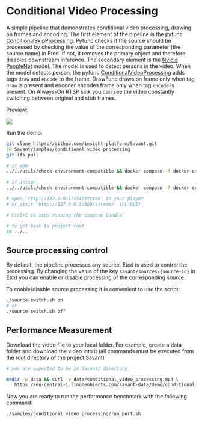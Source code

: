 # Conditional Video Processing

A simple pipeline that demonstrates conditional video processing, drawing on frames and encoding. The first element of the pipeline is the pyfunc [ConditionalSkipProcessing](conditional_video_processing.py). Pyfunc checks if the source should be processed by checking the value of the corresponding parameter (the source name) in Etcd. If not, it removes the primary object and therefore disables downstream inference. The secondary element is the [Nvidia PeopleNet](https://catalog.ngc.nvidia.com/orgs/nvidia/teams/tao/models/peoplenet) model. The model is used to detect persons in the video. When the model detects person, the pyfunc [ConditionalVideoProcessing](conditional_video_processing.py) adds tags `draw` and `encode` to the frame. DrawFunc draws on frame only when tag `draw` is present and encoder encodes frame only when tag `encode` is present. On Always-On RTSP sink you can see the video constantly switching between original and stub frames.

Preview:

![](assets/conditional-video-processing.webp)

Run the demo:

```bash
git clone https://github.com/insight-platform/Savant.git
cd Savant/samples/conditional_video_processing
git lfs pull

# if x86
../../utils/check-environment-compatible && docker compose -f docker-compose.x86.yml up

# if Jetson
../../utils/check-environment-compatible && docker compose -f docker-compose.l4t.yml up

# open 'rtsp://127.0.0.1:554/stream' in your player
# or visit 'http://127.0.0.1:888/stream/' (LL-HLS)

# Ctrl+C to stop running the compose bundle

# to get back to project root
cd ../..
```

## Source processing control

By default, the pipeline processes any source. Etcd is used to control the processing. By changing the value of the key `savant/sources/{source-id}` in Etcd you can enable or disable processing of the corresponding source.

To enable/disable source processing it is convenient to use the script:
```bash
./source-switch.sh on
# or
./source-switch.sh off
```

## Performance Measurement

Download the video file to your local folder. For example, create a data folder and download the video into it (all commands must be executed from the root directory of the project Savant)

```bash
# you are expected to be in Savant/ directory

mkdir -p data && curl -o data/conditional_video_processing.mp4 \
   https://eu-central-1.linodeobjects.com/savant-data/demo/conditional_video_processing.mp4
```

Now you are ready to run the performance benchmark with the following command:

```bash
./samples/conditional_video_processing/run_perf.sh
```
